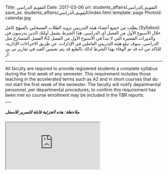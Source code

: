 Title:          التقويم الدراسي
Date:           2017-03-06
url:            students_affairs/التقويم_الدراسي
save_as:        students_affairs/التقويم_الدراسي/index.html
template:       page
PhotoId:        calendar.jpg

يطلب من جميع أعضاء هيئة التدريس تزويد الطلاب المسجلين بالمنهج كامل (Syllabus) خلال الأسبوع الأول من الفصل أي الدراسي. هذا الشرط يشمل أولئك الذين يدرسون في الفصل المتسارع مثل A2 والدورات القصيرة التي لا تبدأ في الأسبوع الأول من الفصل الدراسي. سوف تبلغ هيئة التدريس العاملين في الإدارات، عن طريق الاجراءات الإدارية، للتاكد من انه قد تم الوفاء بهذا الشرط لذلك بالطبع قد يتم تضمين القيد في تقارير تي بي آر.

___

<div style="direction: ltr; text-align: left;">
All faculty are required to provide registered students a complete syllabus during the first week of any semester. This requirement includes those teaching in the accelerated terms such as A2 and in short courses that do not start the first week of the semester. The faculty will notify departmental personnel, per departmental procedures, to confirm this requirement has been met so course enrollment may be included in the TBR reports.
</div>
___

<h5 class="text-center"> ملاحظة: هذه الجزئية قابلة للتمرير للاسفل</h5>
<div class="embed-responsive embed-responsive-16by9" style="min-height: 30em;">
    <iframe class="embed-responsive" src="http://www.mtsu.edu/calendar_academic.php#main_right_area" style="max-width: 765px; margin: 0 auto; left: 0; right: 0;"></iframe>
</div>